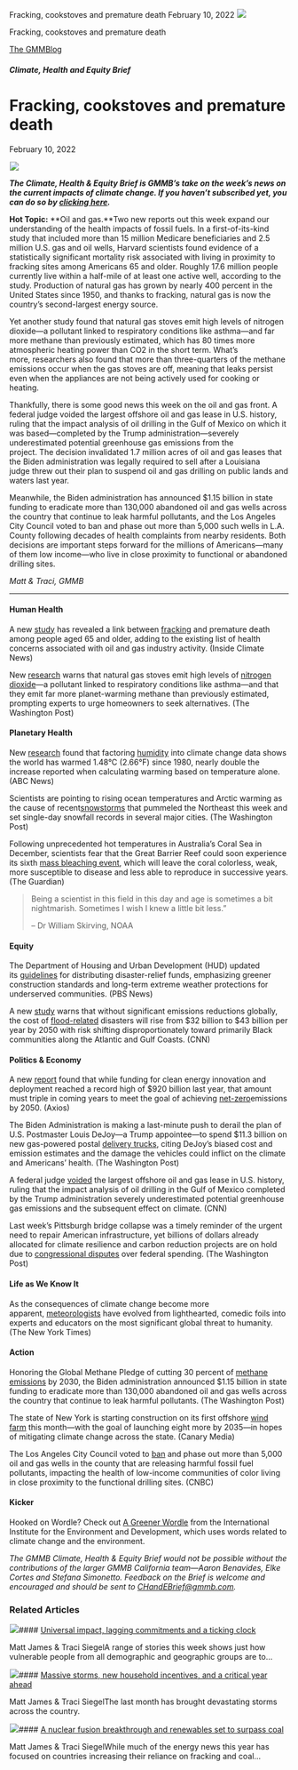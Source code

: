 



Fracking, cookstoves and premature death
February 10, 2022
![](data:image/gif;base64,R0lGODlhAQABAAAAACH5BAEKAAEALAAAAAABAAEAAAICTAEAOw==)![](https://www.gmmb.com/wp-content/uploads/2022/02/Picture1-1.jpg)



Fracking, cookstoves and premature death





 [The GMMBlog](/blog/)



##### Climate, Health and Equity Brief

 Fracking, cookstoves and premature death
========================================


February 10, 2022



![](data:image/gif;base64,R0lGODlhAQABAAAAACH5BAEKAAEALAAAAAABAAEAAAICTAEAOw==)![](https://www.gmmb.com/wp-content/uploads/2022/02/Picture1-1.jpg) 


***The Climate, Health & Equity Brief is GMMB’s take on the week’s news on the current impacts of climate change. If you haven’t subscribed yet, you can do so by [clicking here](https://mailchimp.us4.list-manage.com/subscribe?u=f2f8c4bdabe1a2a83f914e813&id=4a13a601e2).***


**Hot Topic:** **Oil and gas.**Two new reports out this week expand our understanding of the health impacts of fossil fuels. In a first-of-its-kind study that included more than 15 million Medicare beneficiaries and 2.5 million U.S. gas and oil wells, Harvard scientists found evidence of a statistically significant mortality risk associated with living in proximity to fracking sites among Americans 65 and older. Roughly 17.6 million people currently live within a half-mile of at least one active well, according to the study. Production of natural gas has grown by nearly 400 percent in the United States since 1950, and thanks to fracking, natural gas is now the country’s second-largest energy source.


Yet another study found that natural gas stoves emit high levels of nitrogen dioxide—a pollutant linked to respiratory conditions like asthma—and far more methane than previously estimated, which has 80 times more atmospheric heating power than CO2 in the short term. What’s more, researchers also found that more than three-quarters of the methane emissions occur when the gas stoves are off, meaning that leaks persist even when the appliances are not being actively used for cooking or heating.


Thankfully, there is some good news this week on the oil and gas front. A federal judge voided the largest offshore oil and gas lease in U.S. history, ruling that the impact analysis of oil drilling in the Gulf of Mexico on which it was based—completed by the Trump administration—severely underestimated potential greenhouse gas emissions from the project. The decision invalidated 1.7 million acres of oil and gas leases that the Biden administration was legally required to sell after a Louisiana judge threw out their plan to suspend oil and gas drilling on public lands and waters last year.


Meanwhile, the Biden administration has announced $1.15 billion in state funding to eradicate more than 130,000 abandoned oil and gas wells across the country that continue to leak harmful pollutants, and the Los Angeles City Council voted to ban and phase out more than 5,000 such wells in L.A. County following decades of health complaints from nearby residents. Both decisions are important steps forward for the millions of Americans—many of them low income—who live in close proximity to functional or abandoned drilling sites.


*Matt & Traci, GMMB*




---


#### Human Health


A new [study](https://www.nature.com/articles/s41560-021-00970-y) has revealed a link between [fracking](https://insideclimatenews.org/news/27012022/fracking-air-pollution-health-pennsylvania/) and premature death among people aged 65 and older, adding to the existing list of health concerns associated with oil and gas industry activity. (Inside Climate News)


New [research](https://pubs.acs.org/doi/10.1021/acs.est.1c04707) warns that natural gas stoves emit high levels of [nitrogen dioxide](https://www.washingtonpost.com/climate-environment/2022/01/27/gas-stoves-kitchens-pose-risk-public-health-planet-research-finds/)—a pollutant linked to respiratory conditions like asthma—and that they emit far more planet-warming methane than previously estimated, prompting experts to urge homeowners to seek alternatives. (The Washington Post)


#### Planetary Health


New [research](https://www.pnas.org/content/119/6/e2117832119) found that factoring [humidity](https://abcnews.go.com/Technology/wireStory/measuring-climate-change-heat-humidity-82585400) into climate change data shows the world has warmed 1.48°C (2.66°F) since 1980, nearly double the increase reported when calculating warming based on temperature alone. (ABC News)


Scientists are pointing to rising ocean temperatures and Arctic warming as the cause of recent[snowstorms](https://www.washingtonpost.com/weather/2022/02/01/northeast-snow-storm-climate/) that pummeled the Northeast this week and set single-day snowfall records in several major cities. (The Washington Post)


Following unprecedented hot temperatures in Australia’s Coral Sea in December, scientists fear that the Great Barrier Reef could soon experience its sixth [mass bleaching event](https://www.theguardian.com/environment/2022/jan/29/great-barrier-reef-on-verge-of-another-mass-bleaching-after-highest-temperatures-on-record), which will leave the coral colorless, weak, more susceptible to disease and less able to reproduce in successive years. (The Guardian)



> Being a scientist in this field in this day and age is sometimes a bit nightmarish. Sometimes I wish I knew a little bit less.”
> 
> 
> – Dr William Skirving, NOAA
> 
> 


#### Equity


The Department of Housing and Urban Development (HUD) updated its [guidelines](https://www.pbs.org/newshour/politics/hud-prioritizes-climate-change-mitigation-economic-equity-in-block-grants) for distributing disaster-relief funds, emphasizing greener construction standards and long-term extreme weather protections for underserved communities. (PBS News)


A new [study](https://www.nature.com/articles/s41558-021-01265-6) warns that without significant emissions reductions globally, the cost of [flood-related](https://www.cnn.com/2022/01/31/us/future-flood-risk-increases-for-people-of-color-climate/index.html) disasters will rise from $32 billion to $43 billion per year by 2050 with risk shifting disproportionately toward primarily Black communities along the Atlantic and Gulf Coasts. (CNN)


#### Politics & Economy


A new [report](https://about.bnef.com/energy-transition-investment/) found that while funding for clean energy innovation and deployment reached a record high of $920 billion last year, that amount must triple in coming years to meet the goal of achieving [net-zero](https://www.axios.com/global-spending-energy-transition-1-trillion-cbc30984-1a8d-4031-9f85-24991e67e637.html)emissions by 2050. (Axios)


The Biden Administration is making a last-minute push to derail the plan of U.S. Postmaster Louis DeJoy—a Trump appointee—to spend $11.3 billion on new gas-powered postal [delivery trucks](https://www.washingtonpost.com/climate-environment/2022/02/02/usps-trucks-epa-climate-change/), citing DeJoy’s biased cost and emission estimates and the damage the vehicles could inflict on the climate and Americans’ health. (The Washington Post)


A federal judge [voided](https://www.washingtonpost.com/climate-environment/2022/01/27/biden-gulf-of-mexico-lease-sale/) the largest offshore oil and gas lease in U.S. history, ruling that the impact analysis of oil drilling in the Gulf of Mexico completed by the Trump administration severely underestimated potential greenhouse gas emissions and the subsequent effect on climate. (CNN)


Last week’s Pittsburgh bridge collapse was a timely reminder of the urgent need to repair American infrastructure, yet billions of dollars already allocated for climate resilience and carbon reduction projects are on hold due to [congressional disputes](https://www.washingtonpost.com/transportation/2022/01/29/infrastructure-climate-goals-delay/) over federal spending. (The Washington Post)


#### Life as We Know It


As the consequences of climate change become more apparent, [meteorologists](https://www.nytimes.com/2022/01/29/business/meteorologists-storm-weather-climate-change.html) have evolved from lighthearted, comedic foils into experts and educators on the most significant global threat to humanity. (The New York Times)


#### Action


Honoring the Global Methane Pledge of cutting 30 percent of [methane emissions](https://www.washingtonpost.com/climate-solutions/2022/01/31/orphaned-wells-biden-climate-change/) by 2030, the Biden administration announced $1.15 billion in state funding to eradicate more than 130,000 abandoned oil and gas wells across the country that continue to leak harmful pollutants. (The Washington Post)


The state of New York is starting construction on its first offshore [wind farm](https://www.canarymedia.com/articles/wind/new-york-takes-early-lead-as-large-scale-offshore-wind-starts-rolling-in-the-us) this month—with the goal of launching eight more by 2035—in hopes of mitigating climate change across the state. (Canary Media)


The Los Angeles City Council voted to [ban](https://www.cnbc.com/2022/01/26/los-angeles-bans-new-oil-and-gas-wells-will-phase-out-old-ones.html) and phase out more than 5,000 oil and gas wells in the county that are releasing harmful fossil fuel pollutants, impacting the health of low-income communities of color living in close proximity to the functional drilling sites. (CNBC)


#### Kicker


Hooked on Wordle? Check out [A Greener Wordle](https://agreenerworldle.org/) from the International Institute for the Environment and Development, which uses words related to climate change and the environment.


*The GMMB Climate, Health & Equity Brief would not be possible without the contributions of the larger GMMB California team—Aaron Benavides, Elke Cortes and Stefana Simonetto. Feedback on the Brief is welcome and encouraged and should be sent to [CHandEBrief@gmmb.com](mailto:CHandEBrief@gmmb.com).*









### Related Articles

![](data:image/gif;base64,R0lGODlhAQABAAAAACH5BAEKAAEALAAAAAABAAEAAAICTAEAOw==)![](https://www.gmmb.com/wp-content/uploads/2023/01/c53f7cb5-08a2-d0cf-d9a1-c8ef2c9b55e0-380x200.png)#### [Universal impact, lagging commitments and a ticking clock](https://www.gmmb.com/news/universal-impact-lagging-commitments-and-a-ticking-clock/)

Matt James & Traci SiegelA range of stories this week shows just how vulnerable people from all demographic and geographic groups are to…

![](data:image/gif;base64,R0lGODlhAQABAAAAACH5BAEKAAEALAAAAAABAAEAAAICTAEAOw==)![](https://www.gmmb.com/wp-content/uploads/2023/01/Picture1-380x200.png)#### [Massive storms, new household incentives, and a critical year ahead](https://www.gmmb.com/news/massive-storms-new-household-incentives-and-a-critical-year-ahead-and-renewables-set-to-surpass-coal-2/)

Matt James & Traci SiegelThe last month has brought devastating storms across the country.

![](data:image/gif;base64,R0lGODlhAQABAAAAACH5BAEKAAEALAAAAAABAAEAAAICTAEAOw==)![](https://www.gmmb.com/wp-content/uploads/2022/12/Picture1-380x200.png)#### [A nuclear fusion breakthrough and renewables set to surpass coal](https://www.gmmb.com/news/a-nuclear-fusion-breakthrough-and-renewables-set-to-surpass-coal/)

Matt James & Traci SiegelWhile much of the energy news this year has focused on countries increasing their reliance on fracking and coal…





